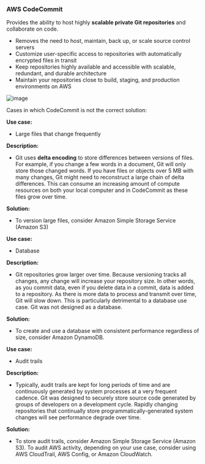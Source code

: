 ### AWS CodeCommit

Provides the ability to host highly **scalable private Git repositories** and collaborate on code.
* Removes the need to host, maintain, back up, or scale source control servers
* Customize user-specific access to repositories with automatically encrypted files in transit
* Keep repositories highly available and accessible with scalable, redundant, and durable architecture
* Maintain your repositories close to build, staging, and production environments on AWS

![image](https://user-images.githubusercontent.com/114364831/211430777-b10f4cc8-a8de-4f7d-bde5-41b20254ef89.png)

Cases in which CodeCommit is not the correct solution:

**Use case:**

* Large files that change frequently

**Description:**

* Git uses **delta encoding** to store differences between versions of files. For example, if you change a few words in a document, Git will only store those changed words. If you have files or objects over 5 MB with many changes, Git might need to reconstruct a large chain of delta differences. This can consume an increasing amount of compute resources on both your local computer and in CodeCommit as these files grow over time.

**Solution:**

* To version large files, consider Amazon Simple Storage Service (Amazon S3)

**Use case:**

* Database

**Description:**

* Git repositories grow larger over time. Because versioning tracks all changes, any change will increase your repository size. In other words, as you commit data, even if you delete data in a commit, data is added to a repository. As there is more data to process and transmit over time, Git will slow down. This is particularly detrimental to a database use case. Git was not designed as a database.

**Solution:**

* To create and use a database with consistent performance regardless of size, consider Amazon DynamoDB.

**Use case:**

* Audit trails

**Description:**

* Typically, audit trails are kept for long periods of time and are continuously generated by system processes at a very frequent cadence. Git was designed to securely store source code generated by groups of developers on a development cycle. Rapidly changing repositories that continually store programmatically-generated system changes will see performance degrade over time.

**Solution:**

* To store audit trails, consider Amazon Simple Storage Service (Amazon S3). To audit AWS activity, depending on your use case, consider using AWS CloudTrail, AWS Config, or Amazon CloudWatch.

